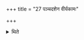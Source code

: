 +++
title = "27 पञ्चदशेन वीर्यकामः"

+++

<details><summary>थिते</summary>

पञ्चदशेन वीर्यकामः २७
</details>
